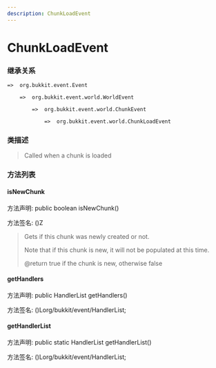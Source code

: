 ```yaml
---
description: ChunkLoadEvent
---
```


# ChunkLoadEvent

### 继承关系

    =>  org.bukkit.event.Event

        =>  org.bukkit.event.world.WorldEvent

            =>  org.bukkit.event.world.ChunkEvent

                =>  org.bukkit.event.world.ChunkLoadEvent

### 类描述

> Called when a chunk is loaded

### 方法列表

#### isNewChunk

方法声明: public boolean isNewChunk()

方法签名: ()Z

> Gets if this chunk was newly created or not.
>
> <p>
>
> Note that if this chunk is new, it will not be populated at this time.
>
> @return true if the chunk is new, otherwise false

#### getHandlers

方法声明: public HandlerList getHandlers()

方法签名: ()Lorg/bukkit/event/HandlerList;

#### getHandlerList

方法声明: public static HandlerList getHandlerList()

方法签名: ()Lorg/bukkit/event/HandlerList;